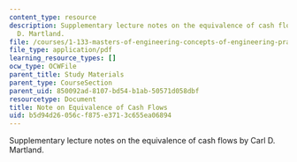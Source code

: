 ```yaml
---
content_type: resource
description: Supplementary lecture notes on the equivalence of cash flows by Carl
  D. Martland.
file: /courses/1-133-masters-of-engineering-concepts-of-engineering-practice-fall-2007/b5d94d26056cf875e3713c655ea06894_equivalence.pdf
file_type: application/pdf
learning_resource_types: []
ocw_type: OCWFile
parent_title: Study Materials
parent_type: CourseSection
parent_uid: 850092ad-8107-bd54-b1ab-50571d058dbf
resourcetype: Document
title: Note on Equivalence of Cash Flows
uid: b5d94d26-056c-f875-e371-3c655ea06894
---
```

Supplementary lecture notes on the equivalence of cash flows by Carl D. Martland.

